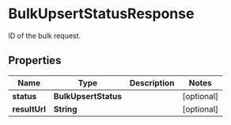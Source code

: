 

# BulkUpsertStatusResponse

ID of the bulk request.

## Properties

| Name | Type | Description | Notes |
|------------ | ------------- | ------------- | -------------|
|**status** | **BulkUpsertStatus** |  |  [optional] |
|**resultUrl** | **String** |  |  [optional] |



